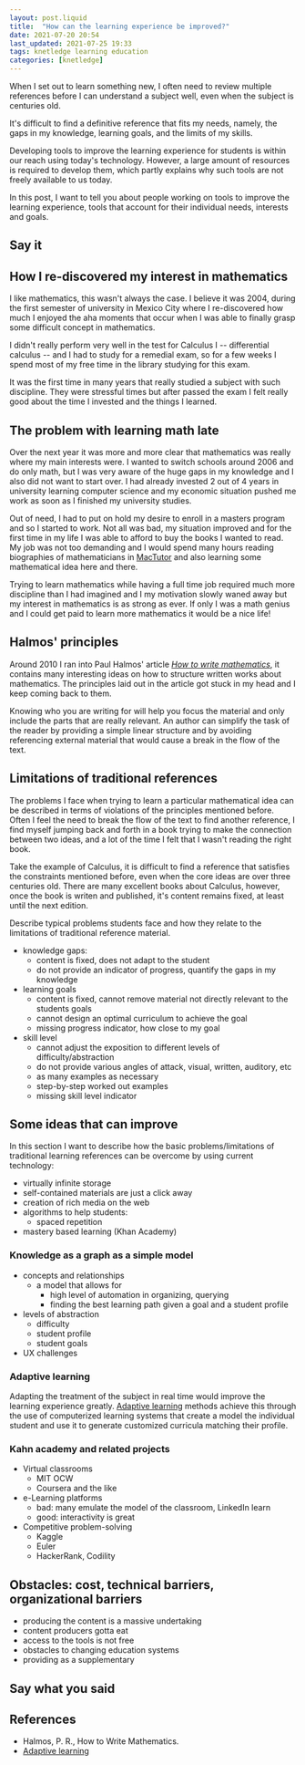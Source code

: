 ```yaml
---
layout: post.liquid
title:  "How can the learning experience be improved?"
date: 2021-07-20 20:54
last_updated: 2021-07-25 19:33
tags: knetledge learning education
categories: [knetledge]
---
```

When I set out to learn something new, I often need to review multiple references before 
I can understand a subject well, even when the subject is centuries old.

It's difficult to find a definitive reference that fits my needs, namely, 
the gaps in my knowledge, learning goals, and the limits of my skills.

Developing tools to improve the learning experience for 
students is within our reach using today's technology. 
However, a large amount of resources is required to develop them, 
which partly explains why such tools are not freely available to us today.

In this post, I want to tell you about people working on tools to improve the 
learning experience, tools that account for their individual needs, interests and goals.

## Say it

## How I re-discovered my interest in mathematics

I like mathematics, this wasn't always the case. I believe it was 2004, during the first
semester of university in Mexico City where I re-discovered how much I enjoyed the aha
moments that occur when I was able to finally grasp some difficult concept in mathematics.

I didn't really perform very well in the test for Calculus I -- differential calculus --
and I had to study for a remedial exam, so for a few weeks I spend most of my free
time in the library studying for this exam.

It was the first time in many years that really studied a subject with such discipline.
They were stressful times but after passed the exam I felt really good about the time I
invested and the things I learned.

## The problem with learning math late

Over the next year it was more and more clear that mathematics was really where my main
interests were. I wanted to switch schools around 2006 and do only math, but I was very
aware of the huge gaps in my knowledge and I also did not want to start over. I had
already invested 2 out of 4 years in university learning computer science and my
economic situation pushed me work as soon as I finished my university studies.

Out of need, I had to put on hold my desire to enroll in a masters program and so I started
to work. Not all was bad, my situation improved and for the first time in my life I was
able to afford to buy the books I wanted to read. My job was not too demanding and I would
spend many hours reading biographies of mathematicians in [MacTutor](#references) and also
learning some mathematical idea here and there.

Trying to learn mathematics while having a full time job required much more discipline
than I had imagined and I my motivation slowly waned away but my interest in mathematics
is as strong as ever. If only I was a math genius and I could get paid to learn more
mathematics it would be a nice life!

## Halmos' principles

Around 2010 I ran into Paul Halmos' article _[How to write mathematics](#references)_, it
contains many interesting ideas on how to structure written works about mathematics. The
principles laid out in the article got stuck in my head and I keep coming back to them.

Knowing who you are writing for will help you focus the material and only include the
parts that are really relevant. An author can simplify the task of the reader by providing
a simple linear structure and by avoiding referencing external material that would cause
a break in the flow of the text. 

## Limitations of traditional references

The problems I face when trying to learn a particular mathematical idea can be
described in terms of violations of the principles mentioned before. 
Often I feel the need to break the flow of the text to find another reference, 
I find myself jumping back and forth in a book trying to make the connection between two
ideas, and a lot of the time I felt that I wasn't reading the right book.

Take the example of Calculus, it is difficult to find a reference that satisfies the 
constraints mentioned before, even when the core ideas are over three centuries old.
There are many excellent books about Calculus, however, once the book is writen and
published, it's content remains fixed, at least until the next edition.

Describe typical problems students face and how they relate to the limitations of 
traditional reference material. 

- knowledge gaps: 
  - content is fixed, does not adapt to the student
  - do not provide an indicator of progress, quantify the gaps in my knowledge
- learning goals
  - content is fixed, cannot remove material not directly relevant 
    to the students goals
  - cannot design an optimal curriculum to achieve the goal
  - missing progress indicator, how close to my goal
- skill level
  - cannot adjust the exposition to different levels of difficulty/abstraction
  - do not provide various angles of attack, visual, written, auditory, etc
  - as many examples as necessary
  - step-by-step worked out examples
  - missing skill level indicator 
    

## Some ideas that can improve

In this section I want to describe how the basic problems/limitations of traditional 
learning references can be overcome by using current technology:

- virtually infinite storage
- self-contained materials are just a click away
- creation of rich media on the web
- algorithms to help students:
    - spaced repetition
- mastery based learning (Khan Academy)

### Knowledge as a graph as a simple model

- concepts and relationships
    - a model that allows for
        - high level of automation in organizing, querying
        - finding the best learning path given a goal and a student profile
- levels of abstraction
    - difficulty
    - student profile
    - student goals
- UX challenges

### Adaptive learning 

Adapting the treatment of the subject in real time would improve the learning 
experience greatly. [Adaptive learning](#references) methods achieve this through the use of 
computerized learning systems that create a model the individual student and use it
to generate customized curricula matching their profile.

### Kahn academy and related projects

- Virtual classrooms
    - MIT OCW
    - Coursera and the like
- e-Learning platforms
    - bad: many emulate the model of the classroom, LinkedIn learn
    - good: interactivity is great
- Competitive problem-solving
    - Kaggle
    - Euler
    - HackerRank, Codility

## Obstacles: cost, technical barriers, organizational barriers

- producing the content is a massive undertaking
- content producers gotta eat
- access to the tools is not free
- obstacles to changing education systems
- providing as a supplementary

## Say what you said


## References

- Halmos, P. R., How to Write Mathematics.
- [Adaptive learning](https://en.wikipedia.org/wiki/Adaptive_learning)
